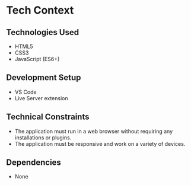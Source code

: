 # Tech Context

## Technologies Used
- HTML5
- CSS3
- JavaScript (ES6+)

## Development Setup
- VS Code
- Live Server extension

## Technical Constraints
- The application must run in a web browser without requiring any installations or plugins.
- The application must be responsive and work on a variety of devices.

## Dependencies
- None
